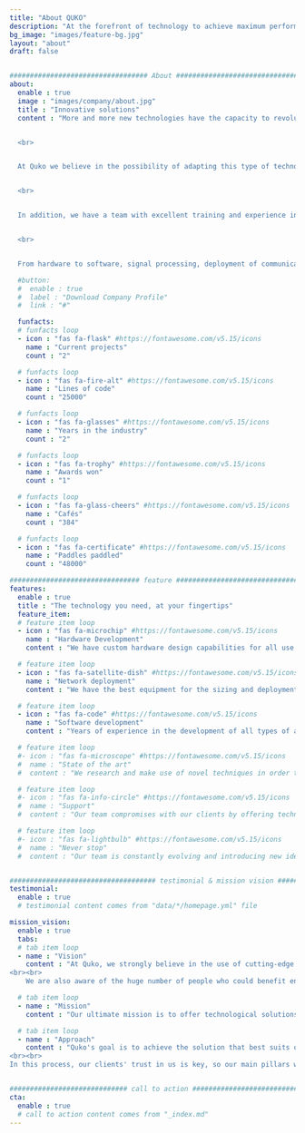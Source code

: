 ```yaml
---
title: "About QUKO"
description: "At the forefront of technology to achieve maximum performance"
bg_image: "images/feature-bg.jpg"
layout: "about"
draft: false


################################## About #####################################
about:
  enable : true
  image : "images/company/about.jpg"
  title : "Innovative solutions"
  content : "More and more new technologies have the capacity to revolutionize a business, an activity or even an entire sector. From data science to artificial intelligence, from the internet of things to data processing, it is clear that today it is crucial to make the most of these tools to maximize the performance of any activity.


  <br>


  At Quko we believe in the possibility of adapting this type of technology in such a way that it can be used in all kinds of different circumstances, thus optimizing processes in previously unimaginable ways. 


  <br>


  In addition, we have a team with excellent training and experience in the sector to implement these cutting-edge techniques to solve any problem that requires them. 


  <br>


  From hardware to software, signal processing, deployment of communication networks or implementation of embedded systems, at Quko there will always be an expert in the field to offer you the solution that best suits your needs."

  #button:
  #  enable : true
  #  label : "Download Company Profile"
  #  link : "#"

  funfacts:
  # funfacts loop
  - icon : "fas fa-flask" #https://fontawesome.com/v5.15/icons
    name : "Current projects"
    count : "2"

  # funfacts loop
  - icon : "fas fa-fire-alt" #https://fontawesome.com/v5.15/icons
    name : "Lines of code"
    count : "25000"

  # funfacts loop
  - icon : "fas fa-glasses" #https://fontawesome.com/v5.15/icons
    name : "Years in the industry"
    count : "2"

  # funfacts loop
  - icon : "fas fa-trophy" #https://fontawesome.com/v5.15/icons
    name : "Awards won"
    count : "1"

  # funfacts loop
  - icon : "fas fa-glass-cheers" #https://fontawesome.com/v5.15/icons
    name : "Cafés"
    count : "384"

  # funfacts loop
  - icon : "fas fa-certificate" #https://fontawesome.com/v5.15/icons
    name : "Paddles paddled"
    count : "48000"

################################ feature #####################################
features:
  enable : true
  title : "The technology you need, at your fingertips"
  feature_item:
  # feature item loop
  - icon : "fas fa-microchip" #https://fontawesome.com/v5.15/icons
    name : "Hardware Development"
    content : "We have custom hardware design capabilities for all use cases."

  # feature item loop
  - icon : "fas fa-satellite-dish" #https://fontawesome.com/v5.15/icons
    name : "Network deployment"
    content : "We have the best equipment for the sizing and deployment of telecommunications networks"

  # feature item loop
  - icon : "fas fa-code" #https://fontawesome.com/v5.15/icons
    name : "Software development"
    content : "Years of experience in the development of all types of applications and software solutions"

  # feature item loop
  #- icon : "fas fa-microscope" #https://fontawesome.com/v5.15/icons
  #  name : "State of the art"
  #  content : "We research and make use of novel techniques in order to bring the most innovative solutions to the market"

  # feature item loop
  #- icon : "fas fa-info-circle" #https://fontawesome.com/v5.15/icons
  #  name : "Support"
  #  content : "Our team compromises with our clients by offering technical and advisorial support during the first months"

  # feature item loop
  #- icon : "fas fa-lightbulb" #https://fontawesome.com/v5.15/icons
  #  name : "Never stop"
  #  content : "Our team is constantly evolving and introducing new ideas and updates in our products"


#################################### testimonial & mission vision #######################################
testimonial:
  enable : true
  # testimonial content comes from "data/*/homepage.yml" file

mission_vision:
  enable : true
  tabs:
  # tab item loop
  - name : "Vision"
    content : "At Quko, we strongly believe in the use of cutting-edge technologies in order to optimize the efficiency of any type of activity or process, be it industrial, professional, sports, and more.
<br><br>
    We are also aware of the huge number of people who could benefit enormously from the implementation of this type of solutions, so we seek to make them as accessible as possible."

  # tab item loop
  - name : "Mission"
    content : "Our ultimate mission is to offer technological solutions that anyone can use to get the most out of them. Moreover, we seek to achieve this goal not only through a mere generic implementation of different technologies, but by putting the customer in our focus and adapting our research and development to their needs."

  # tab item loop
  - name : "Approach"
    content : "Quko's goal is to achieve the solution that best suits our customers' requirements. To achieve this, we believe in establishing a close relationship with them, so that our team acquires a complete understanding of the problem to be solved and can provide the right solution.
<br><br>
In this process, our clients' trust in us is key, so our main pillars when working with them are communication and confidentiality."


############################# call to action #################################
cta:
  enable : true
  # call to action content comes from "_index.md"
---
```

